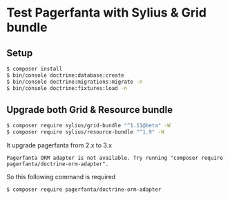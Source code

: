 # Test Pagerfanta with Sylius & Grid bundle

## Setup

```bash
$ composer install
$ bin/console doctrine:database:create
$ bin/console doctrine:migrations:migrate -n
$ bin/console doctrine:fixtures:load -n
```

## Upgrade both Grid & Resource bundle

```bash
$ composer require sylius/grid-bundle "^1.11@beta" -W
$ composer require sylius/resource-bundle "^1.9" -W
```

It upgrade pagerfanta from 2.x to 3.x

```text
Pagerfanta ORM adapter is not available. Try running "composer require pagerfanta/doctrine-orm-adapter".
```

So this following command is required

```bash
$ composer require pagerfanta/doctrine-orm-adapter
```
